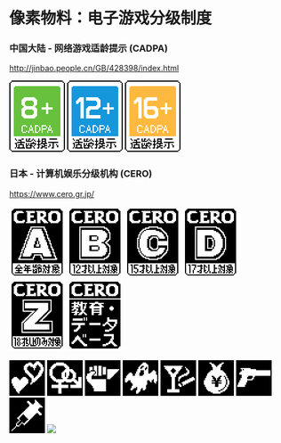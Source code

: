 # 像素物料：电子游戏分级制度


### 中国大陆 - 网络游戏适龄提示 (CADPA)

http://jinbao.people.cn/GB/428398/index.html

![](assets/China-CADPA/China-CADPA_8+@2x.png)
![](assets/China-CADPA/China-CADPA_12+@2x.png)
![](assets/China-CADPA/China-CADPA_16+@2x.png)

### 日本 - 计算机娱乐分级机构 (CERO)

https://www.cero.gr.jp/

![](assets/Japan-CERO/Japan-CERO_A@2x.png)
![](assets/Japan-CERO/Japan-CERO_B@2x.png)
![](assets/Japan-CERO/Japan-CERO_C@2x.png)
![](assets/Japan-CERO/Japan-CERO_D@2x.png)
![](assets/Japan-CERO/Japan-CERO_Z@2x.png)
![](assets/Japan-CERO/Japan-CERO_Educational_Database@2x.png)

![](assets/Japan-CERO/Japan-CERO_Icon_Love@2x.png)
![](assets/Japan-CERO/Japan-CERO_Icon_Sexual@2x.png)
![](assets/Japan-CERO/Japan-CERO_Icon_Violence@2x.png)
![](assets/Japan-CERO/Japan-CERO_Icon_Horror@2x.png)
![](assets/Japan-CERO/Japan-CERO_Icon_Drinking_Smoking@2x.png)
![](assets/Japan-CERO/Japan-CERO_Icon_Gambling@2x.png)
![](assets/Japan-CERO/Japan-CERO_Icon_Crime@2x.png)
![](assets/Japan-CERO/Japan-CERO_Icon_Drugs@2x.png)
![](assets/Japan-CERO/Japan-CERO_Icon_Language@2x.png)
